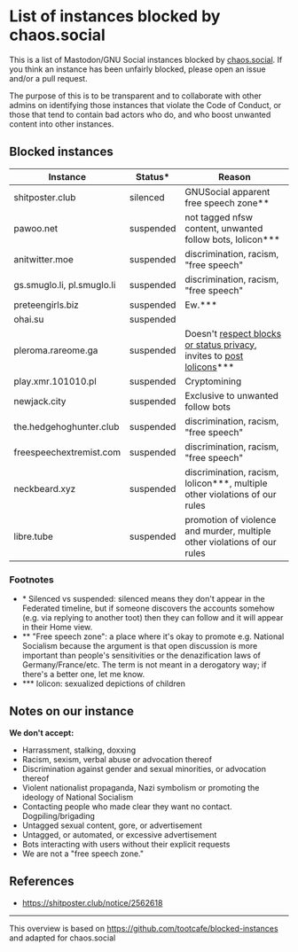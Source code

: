 List of instances blocked by chaos.social
=======

This is a list of Mastodon/GNU Social instances blocked by [chaos.social](https://tchaos.social). If you think an instance has been unfairly blocked, please open an issue and/or a pull request.

The purpose of this is to be transparent and to collaborate with other admins on identifying those instances that violate the Code of Conduct, or those that tend to contain bad actors who do, and who boost unwanted content into other instances.

Blocked instances
-------

| Instance | Status\* | Reason |
| ---- | ---- | ---- |
| shitposter.club | silenced | GNUSocial apparent free speech zone\*\* |
| pawoo.net | suspended | not tagged nfsw content, unwanted follow bots, lolicon\*\*\* |
| anitwitter.moe | suspended | discrimination, racism, "free speech" |
| gs.smuglo.li, pl.smuglo.li  | suspended | discrimination, racism, "free speech" |
| preteengirls.biz | suspended | Ew.\*\*\* |
| ohai.su | suspended | |
| pleroma.rareome.ga | suspended | Doesn't [respect blocks or status privacy](https://pleroma.rareome.ga/notice/113524), invites to [post lolicons](https://pleroma.rareome.ga/notice/55113)\*\*\* |
| play.xmr.101010.pl | suspended | Cryptomining |
| newjack.city | suspended | Exclusive to unwanted follow bots |
| the.hedgehoghunter.club | suspended | discrimination, racism, "free speech" |
| freespeechextremist.com | suspended | discrimination, racism, "free speech" |
| neckbeard.xyz | suspended | discrimination, racism, lolicon\*\*\*, multiple other violations of our rules |
| libre.tube | suspended | promotion of violence and murder, multiple other violations of our rules |

### Footnotes

- \* Silenced vs suspended: silenced means they don't appear in the Federated timeline, but if someone discovers the accounts somehow (e.g. via replying to another toot) then they can follow and it will appear in their Home view.
- \*\* "Free speech zone": a place where it's okay to promote e.g. National Socialism because the argument is that open discussion is more important than people's sensitivities or the denazification laws of Germany/France/etc. The term is not meant in a derogatory way; if there's a better one, let me know.
- \*\*\* lolicon: sexualized depictions of children

Notes on our instance
-----

**We don't accept:**
- Harrassment, stalking, doxxing
- Racism, sexism, verbal abuse or advocation thereof
- Discrimination against gender and sexual minorities, or advocation thereof
- Violent nationalist propaganda, Nazi symbolism or promoting the ideology of National Socialism
- Contacting people who made clear they want no contact. Dogpiling/brigading
- Untagged sexual content, gore, or advertisement
- Untagged, or automated, or excessive advertisement
- Bots interacting with users without their explicit requests
- We are not a "free speech zone."


References
-----

- https://shitposter.club/notice/2562618

-----
This overview is based on https://github.com/tootcafe/blocked-instances and adapted for chaos.social

